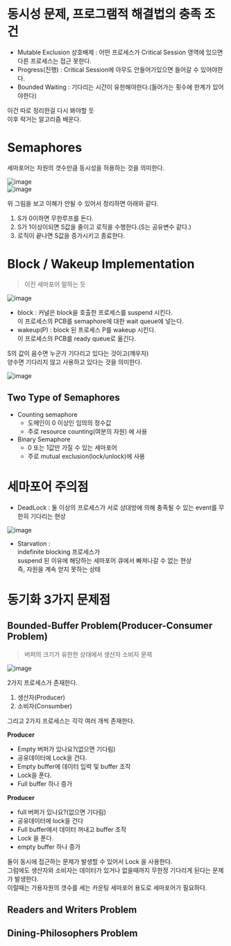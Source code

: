 # 동시성 문제, 프로그램적 해결법의 충족 조건 

* Mutable Exclusion 상호배제 : 어떤 프로세스가 Critical Session 영역에 있으면 다른 프로세스는 접근 못한다.   
* Progress(진행) : Critical Session에 아무도 안들어가있으면 들어갈 수 있어야한다.  
* Bounded Waiting : 기다리는 시간이 유한해야한다.(들어가는 횟수에 한계가 있어야한다)   
  
이건 따로 정리한걸 다시 봐야할 듯     
이후 락거는 알고리즘 배운다. 

# Semaphores 
세마포어는 자원의 갯수만큼 동시성을 허용하는 것을 의미한다.    

![image](https://user-images.githubusercontent.com/50267433/141104590-0db5ff4e-090c-4ff0-b7cc-70b6d03f61cf.png)   
![image](https://user-images.githubusercontent.com/50267433/141104931-44a172e3-3c07-4add-988b-8263d95bc8bd.png)      
   
위 그림을 보고 이해가 안될 수 있어서 정리하면 아래와 같다.   

1. S가 0이하면 무한루프를 돈다.   
2. S가 1이상이되면 S값을 줄이고 로직을 수행한다.(S는 공유변수 같다.)   
3. 로직이 끝나면 S값을 증가시키고 종료한다.   

# Block / Wakeup Implementation  
> 이진 세마포어 말하는 듯 

![image](https://user-images.githubusercontent.com/50267433/141110439-66d8c3e5-ac23-4b5d-a4db-b2295623303c.png)   
    
* block : 커널은 block을 호출한 프로세스를 suspend 시킨다.     
    이 프로세스의 PCB를 semaphore에 대한 wait queue에 넣는다.    
* wakeup(P) : block 된 프로세스 P를 wakeup 시킨다.  
    이 프로세스의 PCB를 ready queue로 옮긴다.   
   
S의 값이 음수면 누군가 기다리고 있다는 것이고(깨우자)    
양수면 기다리지 않고 사용하고 있다는 것을 의미한다.       

![image](https://user-images.githubusercontent.com/50267433/141110806-68066475-e4ad-4a8d-a2e9-6d3e28b09c21.png)

## Two Type of Semaphores  
* Counting semaphore 
    * 도메인이 0 이상인 임의의 정수값 
    * 주로 resource counting(여분의 자원) 에 사용     
* Binary Semaphore 
    * 0 또는 1값만 가질 수 있는 세마포어 
    * 주로 mutual exclusion(lock/unlock)에 사용 

# 세마포어 주의점 
 
 * DeadLock : 둘 이상의 프로세스가 서로 상대방에 의해 충족될 수 있는 event를 무한히 기다리는 현상 

![image](https://user-images.githubusercontent.com/50267433/141111443-7b875a2f-94ca-4ec3-ab10-57774d55456a.png)
 
* Starvation :   
    indefinite blocking 프로세스가      
    suspend 된 이유에 해당하는 세마포어 큐에서 빠져나갈 수 없는 현상   
    즉, 자원을 계속 얻지 못하는 상태   

# 동기화 3가지 문제점 
## Bounded-Buffer Problem(Producer-Consumer Problem)  
> 버퍼의 크기가 유한한 상태에서 생산자 소비자 문제 

![image](https://user-images.githubusercontent.com/50267433/141114253-baf83313-dbcf-413f-be68-e74d28ab7368.png)  
   
2가지 프로세스가 존재한다.  
1. 생산자(Producer)  
2. 소비자(Consumber)  

그리고 2가지 프로세스는 각각 여러 개씩 존재한다.     

**Producer**   
* Empty 버퍼가 있나요?(없으면 기다림) 
* 공유데이터에 Lock을 건다.
* Empty buffer에 데이터 입력 및 buffer 조작  
* Lock을 푼다.
* Full buffer 하나 증가

**Producer**   
* full 버퍼가 있나요?(없으면 기다림) 
* 공유데이터에 lock을 건다
* Full buffer에서 데이터 꺼내고 buffer 조작 
* Lock 을 푼다.
* empty buffer 하나 증가 
   
둘이 동시에 접근하는 문제가 발생할 수 있어서 Lock 을 사용한다.     
그럼에도 생산자와 소비자는 데이터가 있거나 없을때까지 무한정 기다리게 된다는 문제가 발생한다.    
이럴때는 가용자원의 갯수를 세는 카운팅 세마포어 용도로 세마포어가 필요하다.    

## Readers and Writers Problem



## Dining-Philosophers Problem


    
